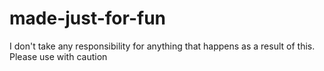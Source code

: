 # made-just-for-fun
I don't take any responsibility for anything that happens as a result of this. Please use with caution
